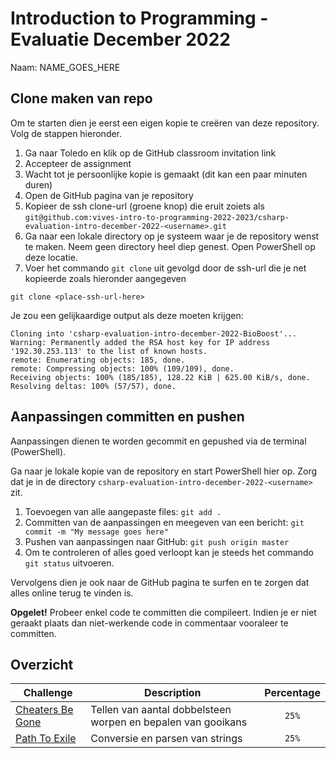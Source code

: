# Introduction to Programming - Evaluatie December 2022

Naam: NAME_GOES_HERE

## Clone maken van repo

Om te starten dien je eerst een eigen kopie te creëren van deze repository. Volg de stappen hieronder.

1. Ga naar Toledo en klik op de GitHub classroom invitation link
2. Accepteer de assignment
3. Wacht tot je persoonlijke kopie is gemaakt (dit kan een paar minuten duren)
4. Open de GitHub pagina van je repository
5. Kopieer de ssh clone-url (groene knop) die eruit zoiets als `git@github.com:vives-intro-to-programming-2022-2023/csharp-evaluation-intro-december-2022-<username>.git`
6. Ga naar een lokale directory op je systeem waar je de repository wenst te maken. Neem geen directory heel diep genest. Open PowerShell op deze locatie.
7. Voer het commando `git clone` uit gevolgd door de ssh-url die je net kopieerde zoals hieronder aangegeven

```shell
git clone <place-ssh-url-here>
```

Je zou een gelijkaardige output als deze moeten krijgen:

```text
Cloning into 'csharp-evaluation-intro-december-2022-BioBoost'...
Warning: Permanently added the RSA host key for IP address '192.30.253.113' to the list of known hosts.
remote: Enumerating objects: 185, done.
remote: Compressing objects: 100% (109/109), done.
Receiving objects: 100% (185/185), 128.22 KiB | 625.00 KiB/s, done.
Resolving deltas: 100% (57/57), done.
```

## Aanpassingen committen en pushen

Aanpassingen dienen te worden gecommit en gepushed via de terminal (PowerShell).

Ga naar je lokale kopie van de repository en start PowerShell hier op. Zorg dat je in de directory `csharp-evaluation-intro-december-2022-<username>` zit.

1. Toevoegen van alle aangepaste files: `git add .`
2. Committen van de aanpassingen en meegeven van een bericht: `git commit -m "My message goes here"`
3. Pushen van aanpassingen naar GitHub: `git push origin master`
4. Om te controleren of alles goed verloopt kan je steeds het commando `git status` uitvoeren.

Vervolgens dien je ook naar de GitHub pagina te surfen en te zorgen dat alles online terug te vinden is.

**Opgelet!** Probeer enkel code te committen die compileert. Indien je er niet geraakt plaats dan niet-werkende code in commentaar vooraleer te committen.

## Overzicht

| Challenge | Description | Percentage |
| --- | --- | :---: |
| [Cheaters Be Gone](./CheatersBeGone/README.md) | Tellen van aantal dobbelsteen worpen en bepalen van gooikans | `25%` |
| [Path To Exile](./PathToExile/README.md) | Conversie en parsen van strings | `25%` |
